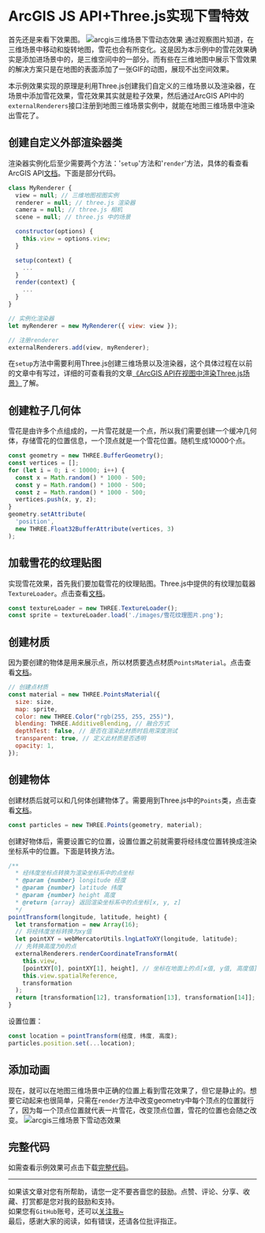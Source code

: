 # ArcGIS JS API+Three.js实现下雪特效
首先还是来看下效果图。
![arcgis三维场景下雪动态效果](https://travelclover.github.io/img/2021/04/三维场景下雪动态效果.gif)
通过观察图片知道，在三维场景中移动和旋转地图，雪花也会有所变化。这是因为本示例中的雪花效果确实是添加进场景中的，是三维空间中的一部分。而有些在三维地图中展示下雪效果的解决方案只是在地图的表面添加了一张GIF的动图，展现不出空间效果。  

本示例效果实现的原理是利用Three.js创建我们自定义的三维场景以及渲染器，在场景中添加雪花效果，雪花效果其实就是粒子效果，然后通过ArcGIS API中的`externalRenderers`接口注册到地图三维场景实例中，就能在地图三维场景中渲染出雪花了。

## 创建自定义外部渲染器类
渲染器实例化后至少需要两个方法：'`setup`'方法和'`render`'方法，具体的看查看ArcGIS API[文档](https://developers.arcgis.com/javascript/latest/api-reference/esri-views-3d-externalRenderers.html#ExternalRenderer)。下面是部分代码。
```javascript
class MyRenderer {
  view = null; // 三维地图视图实例
  renderer = null; // three.js 渲染器
  camera = null; // three.js 相机
  scene = null; // three.js 中的场景

  constructor(options) {
    this.view = options.view;
  }

  setup(context) {
    ...
  }
  render(context) {
    ...
  }
}

// 实例化渲染器
let myRenderer = new MyRenderer({ view: view });

// 注册renderer
externalRenderers.add(view, myRenderer);
```
在`setup`方法中需要利用Three.js创建三维场景以及渲染器，这个具体过程在以前的文章中有写过，详细的可查看我的文章[《ArcGIS API在视图中渲染Three.js场景》](https://blog.csdn.net/qq_37155408/article/details/105295877)了解。

## 创建粒子几何体
雪花是由许多个点组成的，一片雪花就是一个点，所以我们需要创建一个缓冲几何体，存储雪花的位置信息，一个顶点就是一个雪花位置。随机生成10000个点。
```javascript
const geometry = new THREE.BufferGeometry();
const vertices = [];
for (let i = 0; i < 10000; i++) {
  const x = Math.random() * 1000 - 500;
  const y = Math.random() * 1000 - 500;
  const z = Math.random() * 1000 - 500;
  vertices.push(x, y, z);
}
geometry.setAttribute(
  'position',
  new THREE.Float32BufferAttribute(vertices, 3)
);
```

## 加载雪花的纹理贴图
实现雪花效果，首先我们要加载雪花的纹理贴图。Three.js中提供的有纹理加载器`TextureLoader`。点击查看[文档](https://threejs.org/docs/index.html#api/zh/loaders/TextureLoader)。
```javascript
const textureLoader = new THREE.TextureLoader();
const sprite = textureLoader.load('./images/雪花纹理图片.png');
```

## 创建材质
因为要创建的物体是用来展示点，所以材质要选点材质`PointsMaterial`。点击查看[文档](https://threejs.org/docs/index.html#api/zh/materials/PointsMaterial)。
```javascript
// 创建点材质
const material = new THREE.PointsMaterial({
  size: size,
  map: sprite,
  color: new THREE.Color("rgb(255, 255, 255)"),
  blending: THREE.AdditiveBlending, // 融合方式
  depthTest: false, // 是否在渲染此材质时启用深度测试
  transparent: true, // 定义此材质是否透明
  opacity: 1,
});
```

## 创建物体
创建材质后就可以和几何体创建物体了。需要用到Three.js中的`Points`类，点击查看[文档](https://threejs.org/docs/index.html#api/zh/objects/Points)。
```javascript
const particles = new THREE.Points(geometry, material);
```
创建好物体后，需要设置它的位置，设置位置之前就需要将经纬度位置转换成渲染坐标系中的位置。下面是转换方法。
```javascript
/**
  * 经纬度坐标点转换为渲染坐标系中的点坐标
  * @param {number} longitude 经度
  * @param {number} latitude 纬度
  * @param {number} height 高度
  * @return {array} 返回渲染坐标系中的点坐标[x, y, z]
  */
pointTransform(longitude, latitude, height) {
  let transformation = new Array(16);
  // 将经纬度坐标转换为xy值
  let pointXY = webMercatorUtils.lngLatToXY(longitude, latitude);
  // 先转换高度为0的点
  externalRenderers.renderCoordinateTransformAt(
    this.view,
    [pointXY[0], pointXY[1], height], // 坐标在地面上的点[x值, y值, 高度值]
    this.view.spatialReference,
    transformation
  );
  return [transformation[12], transformation[13], transformation[14]];
}
```
设置位置：
```javascript
const location = pointTransform(经度, 纬度, 高度);
particles.position.set(...location);
```

## 添加动画
现在，就可以在地图三维场景中正确的位置上看到雪花效果了，但它是静止的。想要它动起来也很简单，只需在`render`方法中改变geometry中每个顶点的位置就行了，因为每一个顶点位置就代表一片雪花，改变顶点位置，雪花的位置也会随之改变。
![arcgis三维场景下雪动态效果](https://travelclover.github.io/img/2021/04/三维场景下雪动态效果.gif)

## 完整代码
如需查看示例效果可点击下载[完整代码](https://download.csdn.net/download/qq_37155408/16754328)。  

---
如果该文章对您有所帮助，请您一定不要吝啬您的鼓励。点赞、评论、分享、收藏、打赏都是您对我的鼓励和支持。  
如果您有`GitHub`账号，还可以[关注我~](https://github.com/travelclover)  
最后，感谢大家的阅读，如有错误，还请各位批评指正。
